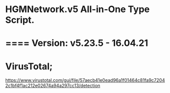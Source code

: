 # HGMNetwork.v5 All-in-One Type Script.
====
Version: v5.23.5 - 16.04.21
====
VirusTotal;
====
https://www.virustotal.com/gui/file/57aecb41e0ead96a1f01464c81fa9c72042c1bf4f1ac212e02674a94a297cc13/detection

